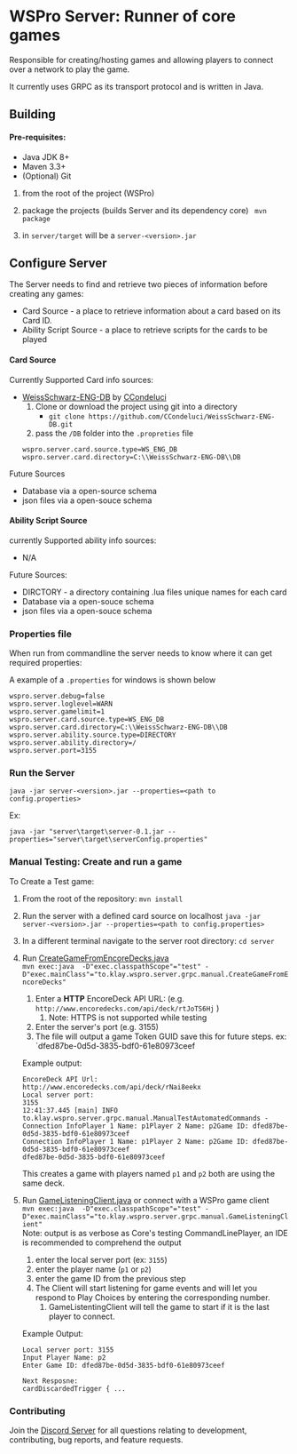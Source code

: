 # WSPro Server: Runner of core games

Responsible for creating/hosting games and allowing players to connect over a network to play the game.

It currently uses GRPC as its transport protocol and is written in Java.

## Building 
#### Pre-requisites:

 - Java JDK 8+
 - Maven 3.3+
 - (Optional) Git 
 
 1. from the root of the project (WSPro)
 2. package the projects (builds Server and its dependency core)
    ` mvn package`
    
 3. in `server/target` will be a `server-<version>.jar`

## Configure Server
The Server needs to find and retrieve two pieces of information before creating any games:
- Card Source - a place to retrieve information about a card based on its Card ID.
- Ability Script Source - a place to retrieve scripts for the cards to be played
#### Card Source

Currently Supported Card info sources:
 - [WeissSchwarz-ENG-DB](https://github.com/CCondeluci/WeissSchwarz-ENG-DB) by [CCondeluci](https://github.com/CCondeluci) 
    1. Clone or download the project using git into a directory 
        - `git clone https://github.com/CCondeluci/WeissSchwarz-ENG-DB.git`
    2. pass the `/DB` folder into the `.propreties` file
    ```
   wspro.server.card.source.type=WS_ENG_DB
   wspro.server.card.directory=C:\\WeissSchwarz-ENG-DB\\DB
    ```

Future Sources
 - Database via a open-source schema 
 - json files via a open-souce schema 


#### Ability Script Source 

currently Supported ability info sources:
- N/A

Future Sources:
 - DIRCTORY - a directory containing .lua files unique names for each card
 - Database via a open-souce schema
 - json files via a open-souce schema
  
  
### Properties file
When run from commandline the server needs to know where it can get required properties:

A example of a `.properties` for windows is shown below
```
wspro.server.debug=false
wspro.server.loglevel=WARN
wspro.server.gamelimit=1
wspro.server.card.source.type=WS_ENG_DB
wspro.server.card.directory=C:\\WeissSchwarz-ENG-DB\\DB
wspro.server.ability.source.type=DIRECTORY
wspro.server.ability.directory=/
wspro.server.port=3155
```

### Run the Server
`java -jar server-<version>.jar --properties=<path to config.properties>`

Ex: 
```
java -jar "server\target\server-0.1.jar --properties="server\target\serverConfig.properties"
```

### Manual Testing: Create and run a game
To Create a Test game:
1. From the root of the repository: `mvn install`
2. Run the server with a defined card source on localhost `java -jar server-<version>.jar --properties=<path to config.properties>`
3. In a different terminal navigate to the server root directory: `cd server`
4. Run [CreateGameFromEncoreDecks.java](https://github.com/klaki892/WSPro/blob/master/server/src/test/java/to/klay/wspro/server/grpc/manual/CreateGameFromEncoreDecks.java) \
    `mvn exec:java  -D"exec.classpathScope"="test" -D"exec.mainClass"="to.klay.wspro.server.grpc.manual.CreateGameFromEncoreDecks"`

    1. Enter a **HTTP** EncoreDeck API URL: (e.g. `http://www.encoredecks.com/api/deck/rtJoTS6Hj` )
        1. Note: HTTPS is not supported while testing
    2. Enter the server's port (e.g. 3155)
    3. The file will output a game Token GUID save this for future steps. ex: `dfed87be-0d5d-3835-bdf0-61e80973ceef
   
    Example output:
    ```
    EncoreDeck API Url: 
    http://www.encoredecks.com/api/deck/rNai8eekx
    Local server port: 
    3155
    12:41:37.445 [main] INFO  to.klay.wspro.server.grpc.manual.ManualTestAutomatedCommands - Connection InfoPlayer 1 Name: p1Player 2 Name: p2Game ID: dfed87be-0d5d-3835-bdf0-61e80973ceef
    Connection InfoPlayer 1 Name: p1Player 2 Name: p2Game ID: dfed87be-0d5d-3835-bdf0-61e80973ceef
    dfed87be-0d5d-3835-bdf0-61e80973ceef
    ```
   
   This creates a game with players named `p1` and `p2` both are using the same deck.
   
4. Run [GameListeningClient.java](https://github.com/klaki892/WSPro/blob/master/server/src/test/java/to/klay/wspro/server/grpc/manual/GameListeningClient.java) or connect with a WSPro game client \
`mvn exec:java  -D"exec.classpathScope"="test" -D"exec.mainClass"="to.klay.wspro.server.grpc.manual.GameListeningClient"`\
Note: output is as verbose as Core's testing CommandLinePlayer, an IDE is recommended to comprehend the output
    1. enter the local server port (ex: `3155`)
    2. enter the player name (`p1` or `p2`) 
    3. enter the game ID from the previous step
    4. The Client will start listening for game events and will let you respond to Play Choices by entering the corresponding number.
        1. GameListentingClient will tell the game to start if it is the last player to connect.
    
    Example Output:
    ```
   Local server port: 3155
   Input Player Name: p2
   Enter Game ID: dfed87be-0d5d-3835-bdf0-61e80973ceef
   
   Next Resposne: 
   cardDiscardedTrigger { ...
    ```
### Contributing

Join the [Discord Server](https://discord.gg/6fszwZK) for all questions relating to development, contributing, bug reports, and feature requests.
